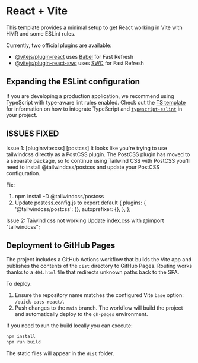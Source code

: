 # React + Vite

This template provides a minimal setup to get React working in Vite with HMR and some ESLint rules.

Currently, two official plugins are available:

- [@vitejs/plugin-react](https://github.com/vitejs/vite-plugin-react/blob/main/packages/plugin-react) uses [Babel](https://babeljs.io/) for Fast Refresh
- [@vitejs/plugin-react-swc](https://github.com/vitejs/vite-plugin-react/blob/main/packages/plugin-react-swc) uses [SWC](https://swc.rs/) for Fast Refresh

## Expanding the ESLint configuration

If you are developing a production application, we recommend using TypeScript with type-aware lint rules enabled. Check out the [TS template](https://github.com/vitejs/vite/tree/main/packages/create-vite/template-react-ts) for information on how to integrate TypeScript and [`typescript-eslint`](https://typescript-eslint.io) in your project.

## ISSUES FIXED

Issue 1:  [plugin:vite:css] [postcss] It looks like you're trying to use tailwindcss directly as a PostCSS plugin. The PostCSS plugin has moved to a separate package, so to continue using Tailwind CSS with PostCSS you'll need to install @tailwindcss/postcss and update your PostCSS configuration.

Fix: 
  1. npm install -D @tailwindcss/postcss
  2. Update postcss.config.js to
    export default {
      plugins: {
        '@tailwindcss/postcss': {},
        autoprefixer: {},
      },
    };
    
    
Issue 2: Taiwind css not working
Update index.css with @import "tailwindcss";

## Deployment to GitHub Pages

The project includes a GitHub Actions workflow that builds the Vite app and
publishes the contents of the `dist` directory to GitHub Pages. Routing works
thanks to a `404.html` file that redirects unknown paths back to the SPA.

To deploy:

1. Ensure the repository name matches the configured Vite `base` option:
   `/quick-eats-react/`.
2. Push changes to the `main` branch. The workflow will build the project and
   automatically deploy to the `gh-pages` environment.

If you need to run the build locally you can execute:

```bash
npm install
npm run build
```

The static files will appear in the `dist` folder.
